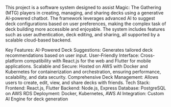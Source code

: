 This project is a software system designed to assist Magic: The Gathering (MTG) players in creating, managing, and sharing decks using a generative AI-powered chatbot. The framework leverages advanced AI to suggest deck configurations based on user preferences, making the complex task of deck building more accessible and enjoyable. The system includes features such as user authentication, deck editing, and sharing, all supported by a scalable cloud-based backend.

Key Features:
AI-Powered Deck Suggestions: Generates tailored deck recommendations based on user input.
User-Friendly Interface: Cross-platform compatibility with React.js for the web and Flutter for mobile applications.
Scalable and Secure: Hosted on AWS with Docker and Kubernetes for containerization and orchestration, ensuring performance, scalability, and data security.
Comprehensive Deck Management: Allows users to create, edit, view, and share decks with friends.
Tech Stack:
Frontend: React.js, Flutter
Backend: Node.js, Express
Database: PostgreSQL on AWS RDS
Deployment: Docker, Kubernetes, AWS
AI Integration: Custom AI Engine for deck generation
